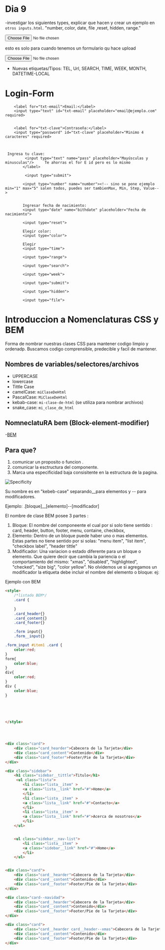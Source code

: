 # Dia 9

-investigar los siguientes types, explicar que hacen y crear un ejemplo en `otros inputs.html`.
 "number, color, date, file ,reset, hidden, range."
<form  method="POST" enctype="multipart/formdata">    
<input   type="file">

esto es solo para cuando tenemos un formulario qu hace upload 
<form method="POST" enctype="multipart/formdata">
    <input  type="file"> 
</form>

- Nuevas etiquetas/Tipos:
TEL, Url, SEARCH, TIME, WEEK, MONTH, DATETIME-LOCAL

 <h1>Login-Form</h1>
    <form action="#" method="GET">

        <label for="txt-email">Email:</label>
        <input type="text" id="txt-email" placeholder="email@ejemplo.com" required>


        <label for="txt-clave">Contraseña:</label>
        <input type="password" id="txt-clave" placeholder="Minimo 4 caracteres" required>    
      

    
     Ingresa tu clave:
             <input type="text" name="pass" placeholder="Mayúsculas y minusculas"/>     Te ahorras el for E id pero es lo mismo
            </label>

             <input type="submit">

            <input type="number" name="number"><!-- sino se pone ejemplo min="1" max="5" salen todos, puedes ser tambienMax, Min, Step, Value-->


            Ingresar fecha de nacimiento:
            <input type="date" name="bithdate" placeholder="Fecha de nacimiento">

            <input type="reset">

            Elegir color:
            <input type="color">

            Elegir
            <input type="time">

            <input type="range">

            <input type="search">

            <input type="week">

            <input type="submit">

            <input type="hidden">

            <input type="file">
</form>

# Introduccion a Nomenclaturas CSS y BEM

Forma de nombrar nuestras clases CSS para mantener codigo limpio y ordenadp. Buscamos codigo comprensible, predecible y facil de mantener.

## Nombres de variables/selectores/archivos

- UPPERCASE
- lowercase
- Tittle Case
- camelCase: `miClaseDeHtml`
- PascalCase: `MiClaseDeHtml`
- kebab-case: `mi-clase-de-html` (se utiliza para nombrar archivos)
- snake_case: `mi_clase_de_html`

## NomneclatuRA bem (Block-element-modifier)

-[BEM](https://getbem.com/naming)

## Para que?
1. comunicar un proposito o funcion .
2. comunicar la esctructura del componente.
3. Marca una especificidad baja consisitente en la estructura de la pagina.
 
 ![Specificity](https://media2.dev.to/dynamic/image/width=1000,height=420,fit=cover,gravity=auto,format=auto/https%3A%2F%2Fdev-to-uploads.s3.amazonaws.com%2Fuploads%2Farticles%2Fdkerupv5p9lu9k10w5l1.png)

 Su nombre es en "kebeb-case" separando__para elementos y -- para modificadores.
 
 Ejemplo:
 .[bloque]__[elemento]--[modificador]

El nombre de clase BEM posee 3 partes :
1. Bloque: El nombre del componeente el cual por si solo tiene sentido : card, header, button, footer, menu, containe, checkbox,
2. Elemento: Dentro de un bloque puede haber uno o mas elementos. Estas partes no tiene sentido por si solas: "menu item", "list item", "checkbox label", "header tittle"
3. Modificador: Una variacion o estado diferente para un bloque o elemento. Que quiere decir que cambia la pariencia o el comportamiento del mismo: "xmas", "disabled", "highlighted", "checked", "size big", "color yellow". No olvidemos ue si agregamos un modificador la etiqueta debe incluir el nombre del elemento o bloque:
ej: <div class="footer footer-red"></div>


Ejemplo con BEM

```html
<style>
    /*listado BEM*/
    .card {
        
    }
    .card_header{}
    .card_content{}
    .card_footer{}

    .form input{}
    .form__input{}

.form_input #item1 .card {
    color:red;
}
form{
    color:blue;
}
div{
    color:red;
}
div {
    color:blue;
}



    
   
</style>




<div class="card">
    <div class="card_hearder">Cabecera de la Tarjeta</div>
    <div class="card_content">Contenido</div>
    <div class="card_footer">Footer/Pie de la Tarjeta</div>
</div>

<div class="sidebar">
    <h1 class="sidebar__tittle">Titulo</h1>
     <ul class="lista">
        <li class="lista__item" >
        <a class="lista__link" href="#">Home</a>
        </li>
        <li class="lista__item" >
        <a class="lista__link" href="#">Contacto</a>
        </li>
        <li class="lista__item" >
        <a class="lista__link" href="#">Acerca de nosotros</a>
        </li>
    </ul>


    <ul class="sidebar__nav-list">
        <li class="lista__item" >
        <a class="sidebar__link" href="#">Home</a>
        </li>
    </ul>


<div class="card">
    <div class="card__hearder">Cabecera de la Tarjeta</div>
    <div class="card__content">Contenido</div>
    <div class="card__footer">Footer/Pie de la Tarjeta</div>
</div>

<div class="card--navidad">
    <div class="card__hearder">Cabecera de la Tarjeta</div>
    <div class="card__content">Contenido</div>
    <div class="card__footer">Footer/Pie de la Tarjeta</div>
</div>

<div class="card">
    <div class="card__hearder card__header--xmas">Cabecera de la Tarjeta</div>
    <div class="card__content">Contenido</div>
    <div class="card__footer">Footer/Pie de la Tarjeta</div>
</div>




  

     
               











